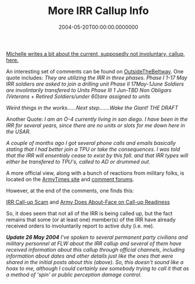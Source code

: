 ﻿---
title: More IRR Callup Info
date: "2004-05-20T00:00:00.0000000"
featuredImage: img/more-irr-callup-info-featured.png
---

[Michelle writes a bit about the current, supposedly not involuntary, callup, here.](http://armysteve.com/ArmySpouse/archive/2004/05/20/173.aspx)

An interesting set of comments can be found on [OutsideTheBeltway](http://www.outsidethebeltway.com/archives/006133.html). One quote includes: _They are utilizing the IRR in three phases. Phase I 1-17 May IRR soldiers are asked to join a drilling unit Phase II 17May-1June Soldiers are involintarily transfered to Units Phase III 1 Jun-TBD Non Obligars (Veterans + Retired Soldiers/under 60)are assigned to units_

_Weird things in the works......Next step.......Wake the Giant! THE DRAFT_

Another Quote: _I am an O-4 currently living in san diego. I have been in the IRR for several years, since there are no units or slots for me down here in the USAR._

_A couple of months ago I got several phone calls and emails basically stating that I had better join a TPU or take the consequences. I was told that the IRR will ensentialy cease to exist by this fall. and that IRR types will either be transfered to TPU's, called to AD or drummed out._

A more official view, along with a bunch of reactions from military folks, is located on the [ArmyTimes site](http://www.armytimes.com/story.php?f=1-292925-2913503.php) and [comment forums](http://www.militarycity.com/forums/viewtopic.php?t=1-292925-2913503).

However, at the end of the comments, one finds this:

[IRR Call-up Scam](http://www.outsidethebeltway.com/archives/006205.html) and [Army Does About-Face on Call-up Readiness](http://www.oregonlive.com/news/oregonian/index.ssf?/base/front_page/1084967798100830.xml)

So, it does seem that not all of the IRR is being called up, but the fact remains that some (or at least one) member(s) of the IRR have already received orders to involuntarily report to active duty (i.e. me).

_**Update 26 May 2004** I've spoken to several permanent party civilians and military personnel at FLW about the IRR callup and several of them have received information about this callup through official channels, including information about dates and other details just like the ones that were shared in the initial posts about this (above). So, this doesn't sound like a hoax to me, although I could certainly see somebody trying to call it that as a method of 'spin' or public perception damage control._

